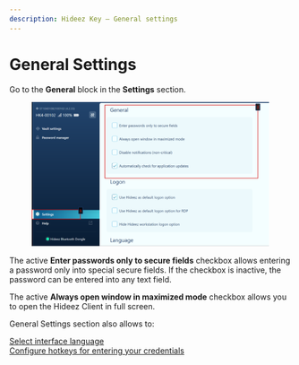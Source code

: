 ```yaml
---
description: Hideez Key — General settings
---
```


# General Settings

Go to the **General** block in the **Settings** section.

<figure><img src="../../../.gitbook/assets/image (94).png" alt=""><figcaption></figcaption></figure>

The active **Enter passwords only to secure fields** checkbox allows entering a password only into special secure fields. If the checkbox is inactive, the password can be entered into any text field.&#x20;

The active **Always open window in maximized mode** checkbox allows you to open the Hideez Client in full screen.

General Settings section also allows to:

[Select interface language](language-selection.md)\
[Configure hotkeys for entering your credentials](configuring-hotkeys.md)

